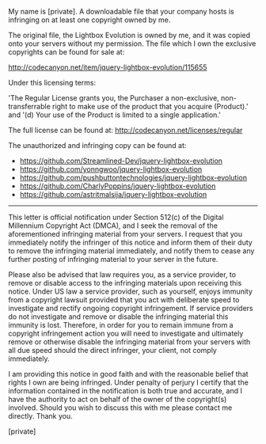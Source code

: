 My name is [private]. A downloadable file that your company
hosts is infringing on at least one copyright owned by me.

The original file, the Lightbox Evolution is owned by me, and it was
copied onto your servers without my permission. The file which I own the
exclusive copyrights can be found for sale at:

http://codecanyon.net/item/jquery-lightbox-evolution/115655

Under this licensing terms:

'The Regular License grants you, the Purchaser a non-exclusive,
non-transferrable right to make use of the product that you acquire
(Product).'
and '(d) Your use of the Product is limited to a single application.'

The full license can be found at:
http://codecanyon.net/licenses/regular

The unauthorized and infringing copy can be found at:

- https://github.com/Streamlined-Dev/jquery-lightbox-evolution
- https://github.com/yonngwoo/jquery-lightbox-evolution
- https://github.com/pushbuttontechnologies/jquery-lightbox-evolution
- https://github.com/CharlyPoppins/jquery-lightbox-evolution
- https://github.com/astritmalsija/jquery-lightbox-evolution

-------------------------------------------------------------------------------------------------

This letter is official notification under Section 512(c) of the Digital
Millennium Copyright Act (DMCA), and I seek the removal of the
aforementioned infringing material from your servers. I request that you
immediately notify the infringer of this notice and inform them of their
duty to remove the infringing material immediately, and notify them to
cease any further posting of infringing material to your server in the
future.

Please also be advised that law requires you, as a service provider, to
remove or disable access to the infringing materials upon receiving this
notice. Under US law a service provider, such as yourself, enjoys
immunity from a copyright lawsuit provided that you act with deliberate
speed to investigate and rectify ongoing copyright infringement. If
service providers do not investigate and remove or disable the
infringing material this immunity is lost. Therefore, in order for you
to remain immune from a copyright infringement action you will need to
investigate and ultimately remove or otherwise disable the infringing
material from your servers with all due speed should the direct
infringer, your client, not comply immediately.

I am providing this notice in good faith and with the reasonable belief
that rights I own are being infringed. Under penalty of perjury I
certify that the information contained in the notification is both true
and accurate, and I have the authority to act on behalf of the owner of
the copyright(s) involved.
Should you wish to discuss this with me please contact me directly.
Thank you.

[private]
